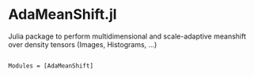 # AdaMeanShift.jl
Julia package to perform multidimensional and scale-adaptive meanshift over density tensors (Images, Histograms, ...)

```@index
```

```@autodocs
Modules = [AdaMeanShift]
```
